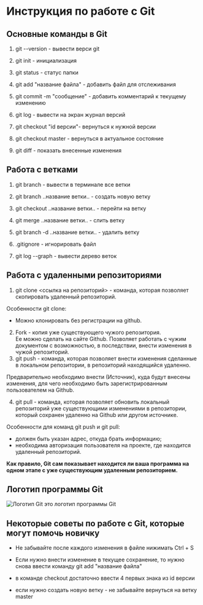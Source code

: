 # Инструкция по работе с Git #

## Основные команды в Git

1. git --version - вывести верси git 

2. git init - инициализация

3. git status - статус папки

4. git add "название файла" - добавить файл для отслеживания

5. git commit -m "сообщение" - добавить комментарий к текущему изменению

6. git log - вывести на экран журнал версий

7. git checkout "id версии"- вернуться к нужной версии

8. git checkout master - вернуться в актуальное состояние

9. git diff - показать внесенные изменения

## Работа с ветками ##

1. git branch - вывести в терминале все ветки

2. git branch ..название ветки.. - создать новую ветку

3. git checkout ..название ветки.. - перейти на ветку

4. git merge ..название ветки.. - слить ветку

5. git branch -d ..название ветки.. - удалить ветку

6. .gitignore - игнорировать файл

7. git log --graph - вывести дерево веток

## Работа с удаленными репозиториями ## 
 
1. git clone <ссылка на репозиторий> - команда, которая позволяет скопировать удаленный репозиторий.  
 
Особенности git clone: 
* Можно клонировать без регистрации на github. 
 

 
2. Fork - копия уже существующего чужого репозитория.  
Ее можно сделать на сайте Github. Позволяет работать с чужим документом с возможностью, в последствии, внести изменения в чужой репозиторий.
3. git push - команда, которая позволяет внести изменения сделанные в локальном репозитории, в репозиторий находящийся удаленно. 

Предварительно необходимо внести (Источник), куда будут внесены изменения, для чего необходимо быть зарегистрированным пользователем на Github. 

4. git pull - команда, которая позволяет обновить локальный репозиторий уже существующими изменениями в репозитории, который сохранен удаленно на Github или другом источнике. 

Особенности для команд git push и git pull:
* должен быть указан адрес, откуда брать информацию;
* необходима авторизация пользователя на проекте, где находится удаленный репозиторий. 

**Как правило, Git сам показывает находится ли ваша программа на одном этапе с уже существующим удаленным репозиторием.** 

## Логотип программы Git ##

![Логотип Git](Gitlogo.png)
это логотип программы Git

## Некоторые советы по работе с Git, которые могут помочь новичку ##

* Не забывайте после каждого изменения в файле нижимать Ctrl + S

* Если нужно внести изменение в текущее сохранение, то нужно снова ввести команду git add "название файла"

* в команде checkout достаточно ввести 4 первых знака из id версии

* если нужно создать новую ветку - не забывайте вернуться на ветку master